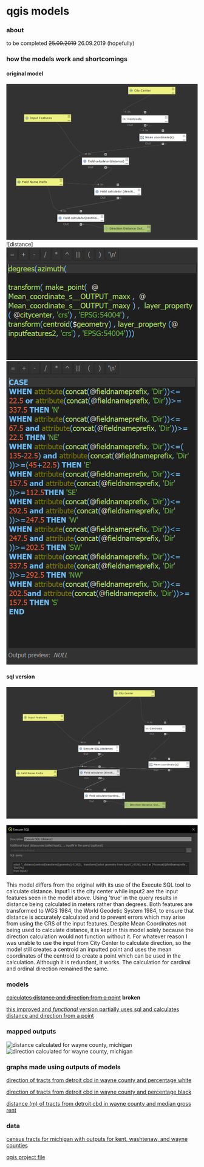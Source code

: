 # qgis models
### about
to be completed ~~25.09.2019~~ 26.09.2019 (hopefully)

### how the models work and shortcomings
#### original model
![original model](distDir.PNG)
![distance]
![direction](direction.PNG)
![cardinal](cardOrd.PNG)
#### sql version
![SQL model](distDirSQL.PNG)

![SQL in model](SQL.PNG)

This model differs from the original with its use of the Execute SQL tool to calculate distance. Input1 is the city center while input2 are the input features seen in the model above. Using 'true' in the query results in distance being calculated in meters rather than degrees. Both features are transformed to WGS 1984, the World Geodetic System 1984, to ensure that distance is accurately calculated and to prevent errors which may arise from using the CRS of the input features. Despite Mean Coordinates not being used to calculate distance, it is kept in this model solely because the direction calculation would not function without it. For whatever reason I was unable to use the input from City Center to calculate direction, so the model still creates a centroid an inputted point and uses the mean coordinates of the centroid to create a point which can be used in the calculation. Although it is redundant, it works. The calculation for cardinal and ordinal direction remained the same. 

### models
~~[calculates distance and direction from a point](distDirFromPoint.model3)~~ **broken**

[this improved and *functional* version partially uses sql and calculates distance and direction from a point](qgisModelSQL.md)

### mapped outputs
![distance calculated for wayne county, michigan](wayneDistMI.png)
![direction calculated for wayne county, michigan](wayneDirMI.png)

### graphs made using outputs of models

[direction of tracts from detroit cbd in wayne county and percentage white](pctWhiteWayne.html)

[direction of tracts from detroit cbd in wayne county and percentage black](pctBlackWayne.html)

[distance (m) of tracts from detroit cbd in wayne county and median gross rent](medianGrossRentWayne.html)

### data
[census tracts for michigan with outputs for kent, washtenaw, and wayne counties](censusMI.gpkg)

[qgis project file](censusMI.qgz)
